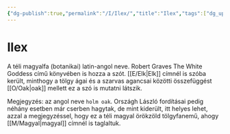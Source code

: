 ```yaml
---
{"dg-publish":true,"permalink":"/I/Ilex/","title":"Ilex","tags":["dg_uploaded"],"created":"2023-11-14T03:23","updated":"2023-11-14T03:23"}
---
```



# Ilex

A téli magyalfa (botanikai) latin-angol neve. Robert Graves The White Goddess című könyvében is hozza a szót. [[E/Elk\|Elk]] címnél is szóba került, minthogy a tölgy ágai és a szarvas agancsai közötti összefüggést [[O/Oak\|oak]] mellett ez a szó is mutatni látszik.  

Megjegyzés: az angol neve `holm oak`. Országh László fordításai pedig néhány esetben már cserben hagytak, de mint kiderült, itt helyes lehet, azzal a megjegyzéssel, hogy ez a téli magyal örökzöld tölgyfanemű, ahogy [[M/Magyal\|magyal]] címnél is taglaltuk.  